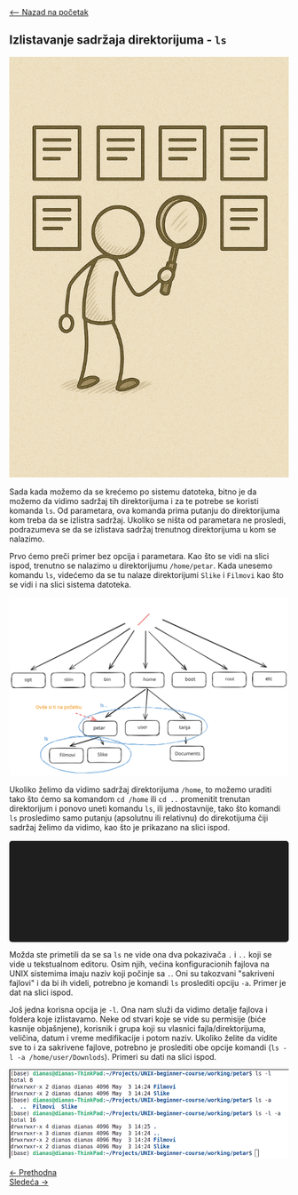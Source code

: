 <link rel="stylesheet" href="/UNIX-beginner-course/assets/css/custom.css">

<div style="margin-bottom: 1em;">
  <a href="/UNIX-beginner-course/" class="button-nav">⟵ Nazad na početak</a>
</div>

## Izlistavanje sadržaja direktorijuma - `ls`

![ls prikaz](../assets/diagrams/ls_figure.png)

Sada kada možemo da se krećemo po sistemu datoteka, bitno je da možemo da vidimo sadržaj tih direktorijuma i za te potrebe se koristi komanda `ls`. Od parametara, ova komanda prima putanju do direktorijuma kom treba da se izlistra sadržaj. Ukoliko se ništa od parametara ne prosledi, podrazumeva se da se izlistava sadržaj trenutnog direktorijuma u kom se nalazimo. 

Prvo ćemo preči primer bez opcija i parametara. Kao što se vidi na slici ispod, trenutno se nalazimo u direktorijumu `/home/petar`. Kada unesemo komandu `ls`, videćemo da se tu nalaze direktorijumi `Slike` i `Filmovi` kao što se vidi i na slici sistema datoteka.

![ls sistem datoteka](../assets/diagrams/ls_filesystem.svg)

Ukoliko želimo da vidimo sadržaj direktorijuma `/home`, to možemo uraditi tako što ćemo sa komandom `cd /home` ili `cd ..` promenitit trenutan direktorijum i ponovo uneti komandu `ls`, ili jednostavnije, tako što komandi `ls` prosledimo samo putanju (apsolutnu ili relativnu) do direkotijuma čiji sadržaj želimo da vidimo, kao što je prikazano na slici ispod. 

<div id="terminal"></div>

Možda ste primetili da se sa `ls` ne vide ona dva pokazivača `.` i `..` koji se vide u tekstualnom editoru. Osim njih, većina konfiguracionih fajlova na UNIX sistemima imaju naziv koji počinje sa `.`. Oni su takozvani "sakriveni fajlovi" i da bi ih videli, potrebno je komandi `ls` proslediti opciju `-a`. Primer je dat na slici ispod.

Još jedna korisna opcija je `-l`. Ona nam služi da vidimo detalje fajlova i foldera koje izlistavamo. Neke od stvari koje se vide su permisije (biće kasnije objašnjene), korisnik i grupa koji su vlasnici fajla/direktorijuma, veličina, datum i vreme medifikacije i potom naziv. Ukoliko želite da vidite sve to i za sakrivene fajlove, potrebno je proslediti obe opcije komandi (`ls -l -a /home/user/Downlods`). Primeri su dati na slici ispod.

![ls -la](../assets/diagrams/ls_la.png)

<div class="nav-buttons-wrapper">
  <div class="nav-left">
    <a href="2_2-cd.html" class="button-nav">← Prethodna</a>
  </div>
  <div class="nav-right">
    <a href="2_4-cp.html" class="button-nav">Sledeća →</a>
  </div>
</div>


<script>
  const lines = [
    "user@users-laptop:$ pwd",
    "/home/petar",
    "user@users-laptop:$ ls",
    "Filmovi/   Slike/",
    "user@users-laptop:$ ls ..",
    "petar/   tanja/    user/"
  ];

  const terminal = document.getElementById("terminal");
  let lineIndex = 0;

  function typeLine(line, i = 0) {
    if (i < line.length) {
      terminal.innerHTML += line[i];
      setTimeout(() => typeLine(line, i + 1), 40);
    } else {
      terminal.innerHTML += "<br>";
      lineIndex++;
      if (lineIndex < lines.length) {
        setTimeout(() => typeLine(lines[lineIndex]), 500);
      }
    }
  }

  document.addEventListener("DOMContentLoaded", () => {
    typeLine(lines[lineIndex]);
  });
</script>

<style>
  #terminal {
    background: #1e1e1e;
    color: #00ff00;
    font-family: monospace;
    padding: 1rem;
    white-space: pre-wrap;
    font-size: 1rem;
    border-radius: 5px;
    margin-top: 1rem;
    min-height: 150px;
  }
</style>